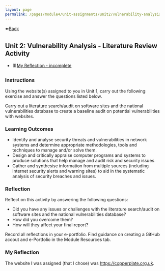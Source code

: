 ```yaml
---
layout: page
permalink: /pages/module4/unit-assignments/unit2/vulnerability-analysis-literature-review.html
---
```


⬅️[Back](/pages/module4/unit-assignments/unit2/m4u2.html)

## Unit 2: Vulnerability Analysis - Literature Review Activity

- 🟥[My Reflection - incomplete](#my-reflection)


### Instructions

Using the website(s) assigned to you in Unit 1, carry out the following exercise and answer the questions listed below.

Carry out a literature search/audit on software sites and the national vulnerabilities database to create a baseline audit on potential vulnerabilities with websites.

### Learning Outcomes

- Identify and analyse security threats and vulnerabilities in network systems and determine appropriate methodologies, tools and techniques to manage and/or solve them.
- Design and critically appraise computer programs and systems to produce solutions that help manage and audit risk and security issues.
- Gather and synthesise information from multiple sources (including internet security alerts and warning sites) to aid in the systematic analysis of security breaches and issues.

### Reflection

Reflect on this activity by answering the following questions:
- Did you have any issues or challenges with the literature search/audit on software sites and the national vulnerabilities database?
- How did you overcome them?
- How will they affect your final report?

Record all reflections in your e-portfolio. Find guidance on creating a GitHub accout and e-Portfolio in the Module Resources tab.


### My Reflection

The website I was assigned (that I chose) was https://copperplate.org.uk. 
